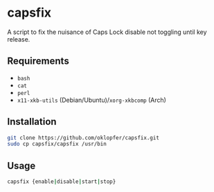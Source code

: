 # capsfix

A script to fix the nuisance of Caps Lock disable not toggling until key release.

## Requirements

- `bash`
- `cat`
- `perl`
- `x11-xkb-utils` (Debian/Ubuntu)/`xorg-xkbcomp` (Arch)

## Installation

```bash
git clone https://github.com/oklopfer/capsfix.git
sudo cp capsfix/capsfix /usr/bin
```

## Usage

```bash
capsfix {enable|disable|start|stop}
```
